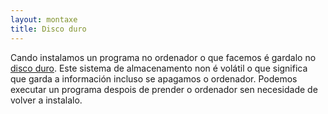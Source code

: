 ```yaml
---
layout: montaxe
title: Disco duro
---
```


Cando instalamos un programa no ordenador o que facemos é gardalo no [disco duro]({{site.url}}/montaxe/discoDuro). Este sistema de almacenamento  non é volátil o que significa que garda a información incluso se apagamos o ordenador. Podemos executar un programa despois de prender o ordenador sen necesidade de volver a instalalo.
